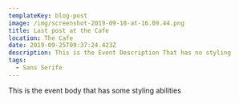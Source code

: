 ```yaml
---
templateKey: blog-post
image: /img/screenshot-2019-09-18-at-16.09.44.png
title: Last post at the Cafe
location: The Cafe
date: 2019-09-25T09:37:24.423Z
description: This is the Event Description That has no styling
tags:
  - Sans Serife
---
```

This is the event body that has some styling abilities
